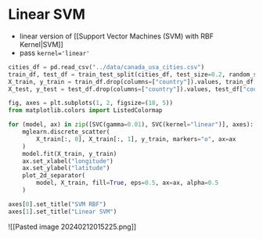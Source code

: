# Linear SVM
- linear version of [[Support Vector Machines (SVM) with RBF Kernel|SVM]]
- pass `kernel='linear'` 
```python
cities_df = pd.read_csv("../data/canada_usa_cities.csv")
train_df, test_df = train_test_split(cities_df, test_size=0.2, random_state=123)
X_train, y_train = train_df.drop(columns=["country"]).values, train_df["country"].values
X_test, y_test = test_df.drop(columns=["country"]).values, test_df["country"].values

fig, axes = plt.subplots(1, 2, figsize=(18, 5))
from matplotlib.colors import ListedColormap

for (model, ax) in zip([SVC(gamma=0.01), SVC(kernel="linear")], axes):
    mglearn.discrete_scatter(
        X_train[:, 0], X_train[:, 1], y_train, markers="o", ax=ax
    )
    model.fit(X_train, y_train)
    ax.set_xlabel("longitude")
    ax.set_ylabel("latitude")
    plot_2d_separator(
        model, X_train, fill=True, eps=0.5, ax=ax, alpha=0.5
    )

axes[0].set_title("SVM RBF")
axes[1].set_title("Linear SVM")
```
![[Pasted image 20240212015225.png]]